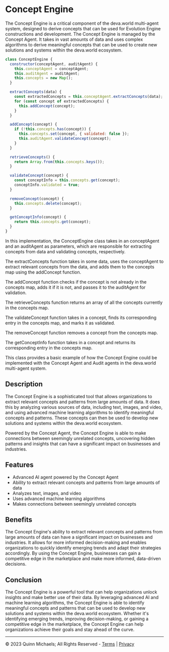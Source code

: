 # Concept Engine

The Concept Engine is a critical component of the deva.world multi-agent system, designed to derive concepts that can be used for Evolution Engine constructions and development. The Concept Engine is managed by the Concept Agent. It takes in vast amounts of data and uses complex algorithms to derive meaningful concepts that can be used to create new solutions and systems within the deva.world ecosystem.

```js
class ConceptEngine {
  constructor(conceptAgent, auditAgent) {
    this.conceptAgent = conceptAgent;
    this.auditAgent = auditAgent;
    this.concepts = new Map();
  }

  extractConcepts(data) {
    const extractedConcepts = this.conceptAgent.extractConcepts(data);
    for (const concept of extractedConcepts) {
      this.addConcept(concept);
    }
  }

  addConcept(concept) {
    if (!this.concepts.has(concept)) {
      this.concepts.set(concept, { validated: false });
      this.auditAgent.validateConcept(concept);
    }
  }

  retrieveConcepts() {
    return Array.from(this.concepts.keys());
  }

  validateConcept(concept) {
    const conceptInfo = this.concepts.get(concept);
    conceptInfo.validated = true;
  }

  removeConcept(concept) {
    this.concepts.delete(concept);
  }

  getConceptInfo(concept) {
    return this.concepts.get(concept);
  }
}
```

  In this implementation, the ConceptEngine class takes in an conceptAgent and an auditAgent as parameters, which are responsible for extracting concepts from data and validating concepts, respectively.

  The extractConcepts function takes in some data, uses the conceptAgent to extract relevant concepts from the data, and adds them to the concepts map using the addConcept function.

  The addConcept function checks if the concept is not already in the concepts map, adds it if it is not, and passes it to the auditAgent for validation.

  The retrieveConcepts function returns an array of all the concepts currently in the concepts map.

  The validateConcept function takes in a concept, finds its corresponding entry in the concepts map, and marks it as validated.

  The removeConcept function removes a concept from the concepts map.

  The getConceptInfo function takes in a concept and returns its corresponding entry in the concepts map.

  This class provides a basic example of how the Concept Engine could be implemented with the Concept Agent and Audit agents in the deva.world multi-agent system.

## Description
The Concept Engine is a sophisticated tool that allows organizations to extract relevant concepts and patterns from large amounts of data. It does this by analyzing various sources of data, including text, images, and video, and using advanced machine learning algorithms to identify meaningful concepts and patterns. These concepts can then be used to develop new solutions and systems within the deva.world ecosystem.

Powered by the Concept Agent, the Concept Engine is able to make connections between seemingly unrelated concepts, uncovering hidden patterns and insights that can have a significant impact on businesses and industries.

## Features
- Advanced AI agent powered by the Concept Agent
- Ability to extract relevant concepts and patterns from large amounts of data
- Analyzes text, images, and video
- Uses advanced machine learning algorithms
- Makes connections between seemingly unrelated concepts

## Benefits

The Concept Engine's ability to extract relevant concepts and patterns from large amounts of data can have a significant impact on businesses and industries. It allows for more informed decision-making and enables organizations to quickly identify emerging trends and adapt their strategies accordingly. By using the Concept Engine, businesses can gain a competitive edge in the marketplace and make more informed, data-driven decisions.

## Conclusion

The Concept Engine is a powerful tool that can help organizations unlock insights and make better use of their data. By leveraging advanced AI and machine learning algorithms, the Concept Engine is able to identify meaningful concepts and patterns that can be used to develop new solutions and systems within the deva.world ecosystem. Whether it's identifying emerging trends, improving decision-making, or gaining a competitive edge in the marketplace, the Concept Engine can help organizations achieve their goals and stay ahead of the curve.

---

&copy; 2023 Quinn Michaels; All Rights Reserved - [Terms](../terms) | [Privacy](../privacy)
